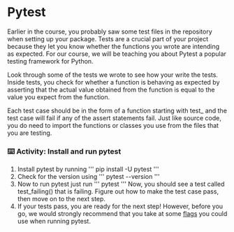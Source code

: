 # Pytest

Earlier in the course, you probably saw some test files in the repository when setting up your package. Tests are a crucial part of your project because they let you know whether the functions you wrote are intending as expected. For our course, we will be teaching you about Pytest a popular testing framework for Python.

Look through some of the tests we wrote to see how your write the tests. Inside tests, you check for whether a function is behaving as expected by asserting that the actual value obtained from the function is equal to the value you expect from the function.

Each test case should be in the form of a function starting with test_ and the test case will fail if any of the assert statements fail. Just like source code, you do need to import the functions or classes you use from the files that you are testing.
### :keyboard: Activity: Install and run pytest
1. Install pytest by running
'''
pip install -U pytest
'''
2. Check for the version using
'''
pytest --version
'''
3. Now to run pytest just run
'''
pytest 
'''
Now, you should see a test called test_failing() that is failing. Figure out how to make the test case pass, then move on to the next step.
4. If your tests pass, you are ready for the next step! However, before you go, we would strongly recommend that you take at some [flags](https://docs.pytest.org/en/stable/usage.html) you could use when running pytest.


